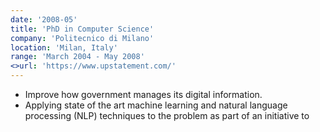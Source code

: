 ```yaml
---
date: '2008-05'
title: 'PhD in Computer Science'
company: 'Politecnico di Milano'
location: 'Milan, Italy'
range: 'March 2004 - May 2008'
<>url: 'https://www.upstatement.com/'
---
```


- Improve how government manages its digital information.
- Applying state of the art machine learning and natural language processing (NLP) techniques to the problem as part of an initiative to

